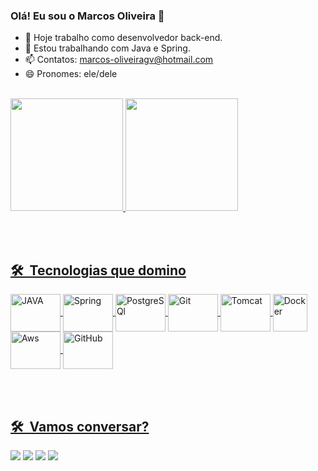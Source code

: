 ### Olá! Eu sou o Marcos Oliveira 👋

- 🔭 Hoje trabalho como desenvolvedor back-end.
- 🌱 Estou trabalhando com Java e Spring.
- 📫 Contatos: marcos-oliveiragv@hotmail.com
- 😄 Pronomes: ele/dele

<br>
<div>
  <a href="https://github.com/printfmarcos">
  <img height="180em" src="https://github-readme-stats.vercel.app/api?username=printfmarcos&show_icons=true&theme=dracula&include_all_commits=true&count_private=true"/>
  <img height="180em" src="https://github-readme-stats.vercel.app/api/top-langs/?username=printfmarcos&layout=compact&langs_count=7&theme=dracula"/>
</div>

<br><br>

## 🛠 &nbsp;Tecnologias que domino
<div>
<img align="center" alt="JAVA"  height="60" width="80"
src="https://cdn.jsdelivr.net/gh/devicons/devicon/icons/java/java-original-wordmark.svg">
<img align="center" alt="Spring"  height="60" width="80"
src="https://cdn.jsdelivr.net/gh/devicons/devicon/icons/spring/spring-original-wordmark.svg">
<img align="center" alt="PostgreSQl"  height="60" width="80"
src="https://cdn.jsdelivr.net/gh/devicons/devicon/icons/postgresql/postgresql-original-wordmark.svg">
<img align="center" alt="Git"  height="60" width="80"
src="https://cdn.jsdelivr.net/gh/devicons/devicon/icons/git/git-original.svg">
<img align="center" alt="Tomcat"  height="60" width="80"
src="https://cdn.jsdelivr.net/gh/devicons/devicon/icons/tomcat/tomcat-original-wordmark.svg">
<img  align="center" alt="Docker"  height="60" width="55"
src="https://cdn.jsdelivr.net/gh/devicons/devicon/icons/docker/docker-plain-wordmark.svg">
<img  align="center" alt="Aws"  height="60" width="80"
src="https://img.uxwing.com/wp-content/themes/uxwing/download/brands-social-media/aws-icon.png">
<img align="center" alt="GitHub"  height="60" width="80"
src="https://cdn.icon-icons.com/icons2/2429/PNG/512/github_logo_icon_147285.png">
<div>
  
<br><br>

## 🛠 &nbsp;Vamos conversar?
<div>
  <a href="https://www.linkedin.com/in/printfmarcos" target="_blank"><img src="https://img.shields.io/badge/LinkedIn-0077B5?style=for-the-badge&logo=linkedin&logoColor=white"></a> 
  <a href="https://www.instagram.com/printf_marcos/" target="_blank"><img src="https://img.shields.io/badge/-Instagram-%23E4405F?style=for-the-badge&logo=instagram&logoColor=white" target="_blank"></a>
 <a href="https://discord.gg/C28GcqXE target="_blank"><img src="https://img.shields.io/badge/Discord-7289DA?style=for-the-badge&logo=discord&logoColor=white" target="_blank"></a> 
  <a href = "mailto:marcos-oliveiragv@hotmail.com"><img src="https://img.shields.io/badge/Microsoft_Outlook-0078D4?style=for-the-badge&logo=microsoft-outlook&logoColor=white" target="_blank"></a>
</div>
